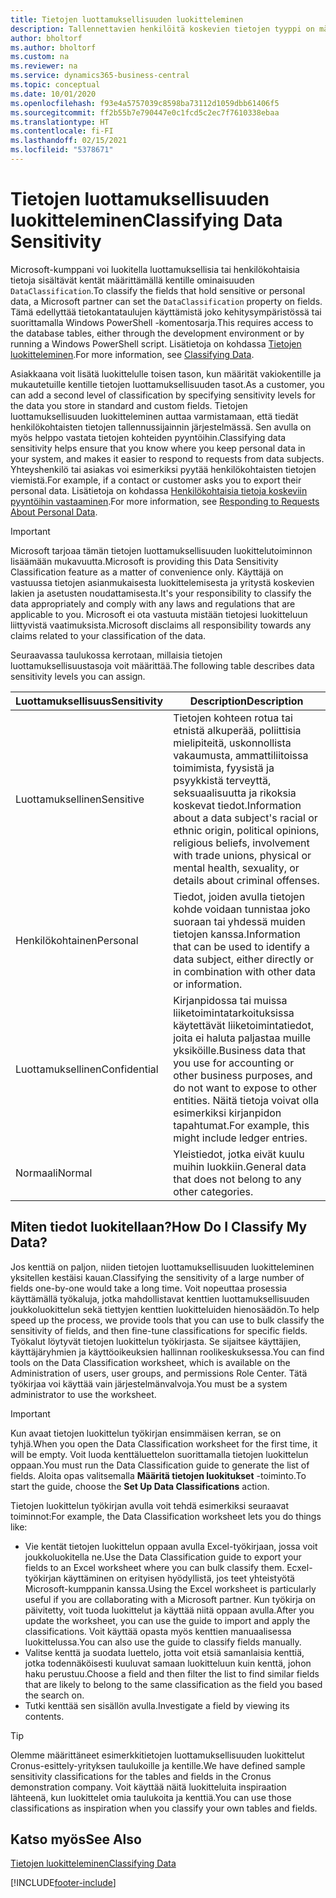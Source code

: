 ```yaml
---
title: Tietojen luottamuksellisuuden luokitteleminen
description: Tallennettavien henkilöitä koskevien tietojen tyyppi on määritettävä, jotta voit vastata tietojen kohteiden pyyntöihin.
author: bholtorf
ms.author: bholtorf
ms.custom: na
ms.reviewer: na
ms.service: dynamics365-business-central
ms.topic: conceptual
ms.date: 10/01/2020
ms.openlocfilehash: f93e4a5757039c8598ba73112d1059dbb61406f5
ms.sourcegitcommit: ff2b55b7e790447e0c1fcd5c2ec7f7610338ebaa
ms.translationtype: HT
ms.contentlocale: fi-FI
ms.lasthandoff: 02/15/2021
ms.locfileid: "5378671"
---
```

# <a name="classifying-data-sensitivity"></a><span data-ttu-id="3dd28-103">Tietojen luottamuksellisuuden luokitteleminen</span><span class="sxs-lookup"><span data-stu-id="3dd28-103">Classifying Data Sensitivity</span></span>
<span data-ttu-id="3dd28-104">Microsoft-kumppani voi luokitella luottamuksellisia tai henkilökohtaisia tietoja sisältävät kentät määrittämällä kentille ominaisuuden ```DataClassification```.</span><span class="sxs-lookup"><span data-stu-id="3dd28-104">To classify the fields that hold sensitive or personal data, a Microsoft partner can set the ```DataClassification``` property on fields.</span></span> <span data-ttu-id="3dd28-105">Tämä edellyttää tietokantataulujen käyttämistä joko kehitysympäristössä tai suorittamalla Windows PowerShell -komentosarja.</span><span class="sxs-lookup"><span data-stu-id="3dd28-105">This requires access to the database tables, either through the development environment or by running a Windows PowerShell script.</span></span> <span data-ttu-id="3dd28-106">Lisätietoja on kohdassa [Tietojen luokitteleminen](/dynamics365/business-central/dev-itpro/developer/devenv-classifying-data).</span><span class="sxs-lookup"><span data-stu-id="3dd28-106">For more information, see [Classifying Data](/dynamics365/business-central/dev-itpro/developer/devenv-classifying-data).</span></span>  

<span data-ttu-id="3dd28-107">Asiakkaana voit lisätä luokittelulle toisen tason, kun määrität vakiokentille ja mukautetuille kentille tietojen luottamuksellisuuden tasot.</span><span class="sxs-lookup"><span data-stu-id="3dd28-107">As a customer, you can add a second level of classification by specifying sensitivity levels for the data you store in standard and custom fields.</span></span> <span data-ttu-id="3dd28-108">Tietojen luottamuksellisuuden luokitteleminen auttaa varmistamaan, että tiedät henkilökohtaisten tietojen tallennussijainnin järjestelmässä. Sen avulla on myös helppo vastata tietojen kohteiden pyyntöihin.</span><span class="sxs-lookup"><span data-stu-id="3dd28-108">Classifying data sensitivity helps ensure that you know where you keep personal data in your system, and makes it easier to respond to requests from data subjects.</span></span> <span data-ttu-id="3dd28-109">Yhteyshenkilö tai asiakas voi esimerkiksi pyytää henkilökohtaisten tietojen viemistä.</span><span class="sxs-lookup"><span data-stu-id="3dd28-109">For example, if a contact or customer asks you to export their personal data.</span></span> <span data-ttu-id="3dd28-110">Lisätietoja on kohdassa [Henkilökohtaisia tietoja koskeviin pyyntöihin vastaaminen](admin-responding-to-requests-about-personal-data.md).</span><span class="sxs-lookup"><span data-stu-id="3dd28-110">For more information, see [Responding to Requests About Personal Data](admin-responding-to-requests-about-personal-data.md).</span></span>

> [!Important]
> <span data-ttu-id="3dd28-111">Microsoft tarjoaa tämän tietojen luottamuksellisuuden luokittelutoiminnon lisäämään mukavuutta.</span><span class="sxs-lookup"><span data-stu-id="3dd28-111">Microsoft is providing this Data Sensitivity Classification feature as a matter of convenience only.</span></span> <span data-ttu-id="3dd28-112">Käyttäjä on vastuussa tietojen asianmukaisesta luokittelemisesta ja yritystä koskevien lakien ja asetusten noudattamisesta.</span><span class="sxs-lookup"><span data-stu-id="3dd28-112">It's your responsibility to classify the data appropriately and comply with any laws and regulations that are applicable to you.</span></span> <span data-ttu-id="3dd28-113">Microsoft ei ota vastuuta mistään tietojesi luokitteluun liittyvistä vaatimuksista.</span><span class="sxs-lookup"><span data-stu-id="3dd28-113">Microsoft disclaims all responsibility towards any claims related to your classification of the data.</span></span>  

<span data-ttu-id="3dd28-114">Seuraavassa taulukossa kerrotaan, millaisia tietojen luottamuksellisuustasoja voit määrittää.</span><span class="sxs-lookup"><span data-stu-id="3dd28-114">The following table describes data sensitivity levels you can assign.</span></span>

|<span data-ttu-id="3dd28-115">Luottamuksellisuus</span><span class="sxs-lookup"><span data-stu-id="3dd28-115">Sensitivity</span></span>|<span data-ttu-id="3dd28-116">Description</span><span class="sxs-lookup"><span data-stu-id="3dd28-116">Description</span></span>|
|----|----|
|<span data-ttu-id="3dd28-117">Luottamuksellinen</span><span class="sxs-lookup"><span data-stu-id="3dd28-117">Sensitive</span></span> | <span data-ttu-id="3dd28-118">Tietojen kohteen rotua tai etnistä alkuperää, poliittisia mielipiteitä, uskonnollista vakaumusta, ammattiliitoissa toimimista, fyysistä ja psyykkistä terveyttä, seksuaalisuutta ja rikoksia koskevat tiedot.</span><span class="sxs-lookup"><span data-stu-id="3dd28-118">Information about a data subject's racial or ethnic origin, political opinions, religious beliefs, involvement with trade unions, physical or mental health, sexuality, or details about criminal offenses.</span></span> |
|<span data-ttu-id="3dd28-119">Henkilökohtainen</span><span class="sxs-lookup"><span data-stu-id="3dd28-119">Personal</span></span> | <span data-ttu-id="3dd28-120">Tiedot, joiden avulla tietojen kohde voidaan tunnistaa joko suoraan tai yhdessä muiden tietojen kanssa.</span><span class="sxs-lookup"><span data-stu-id="3dd28-120">Information that can be used to identify a data subject, either directly or in combination with other data or information.</span></span>|
|<span data-ttu-id="3dd28-121">Luottamuksellinen</span><span class="sxs-lookup"><span data-stu-id="3dd28-121">Confidential</span></span> | <span data-ttu-id="3dd28-122">Kirjanpidossa tai muissa liiketoimintatarkoituksissa käytettävät liiketoimintatiedot, joita ei haluta paljastaa muille yksiköille.</span><span class="sxs-lookup"><span data-stu-id="3dd28-122">Business data that you use for accounting or other business purposes, and do not want to expose to other entities.</span></span> <span data-ttu-id="3dd28-123">Näitä tietoja voivat olla esimerkiksi kirjanpidon tapahtumat.</span><span class="sxs-lookup"><span data-stu-id="3dd28-123">For example, this might include ledger entries.</span></span>|
|<span data-ttu-id="3dd28-124">Normaali</span><span class="sxs-lookup"><span data-stu-id="3dd28-124">Normal</span></span> | <span data-ttu-id="3dd28-125">Yleistiedot, jotka eivät kuulu muihin luokkiin.</span><span class="sxs-lookup"><span data-stu-id="3dd28-125">General data that does not belong to any other categories.</span></span>|

## <a name="how-do-i-classify-my-data"></a><span data-ttu-id="3dd28-126">Miten tiedot luokitellaan?</span><span class="sxs-lookup"><span data-stu-id="3dd28-126">How Do I Classify My Data?</span></span>
<span data-ttu-id="3dd28-127">Jos kenttiä on paljon, niiden tietojen luottamuksellisuuden luokitteleminen yksitellen kestäisi kauan.</span><span class="sxs-lookup"><span data-stu-id="3dd28-127">Classifying the sensitivity of a large number of fields one-by-one would take a long time.</span></span> <span data-ttu-id="3dd28-128">Voit nopeuttaa prosessia käyttämällä työkaluja, jotka mahdollistavat kenttien luottamuksellisuuden joukkoluokittelun sekä tiettyjen kenttien luokitteluiden hienosäädön.</span><span class="sxs-lookup"><span data-stu-id="3dd28-128">To help speed up the process, we provide tools that you can use to bulk classify the sensitivity of fields, and then fine-tune classifications for specific fields.</span></span> <span data-ttu-id="3dd28-129">Työkalut löytyvät tietojen luokittelun työkirjasta. Se sijaitsee käyttäjien, käyttäjäryhmien ja käyttöoikeuksien hallinnan roolikeskuksessa.</span><span class="sxs-lookup"><span data-stu-id="3dd28-129">You can find tools on the Data Classification worksheet, which is available on the Administration of users, user groups, and permissions Role Center.</span></span> <span data-ttu-id="3dd28-130">Tätä työkirjaa voi käyttää vain järjestelmänvalvoja.</span><span class="sxs-lookup"><span data-stu-id="3dd28-130">You must be a system administrator to use the worksheet.</span></span>

> [!Important]
> <span data-ttu-id="3dd28-131">Kun avaat tietojen luokittelun työkirjan ensimmäisen kerran, se on tyhjä.</span><span class="sxs-lookup"><span data-stu-id="3dd28-131">When you open the Data Classification worksheet for the first time, it will be empty.</span></span> <span data-ttu-id="3dd28-132">Voit luoda kenttäluettelon suorittamalla tietojen luokittelun oppaan.</span><span class="sxs-lookup"><span data-stu-id="3dd28-132">You must run the Data Classification guide to generate the list of fields.</span></span> <span data-ttu-id="3dd28-133">Aloita opas valitsemalla **Määritä tietojen luokitukset** -toiminto.</span><span class="sxs-lookup"><span data-stu-id="3dd28-133">To start the guide, choose the **Set Up Data Classifications** action.</span></span>

<span data-ttu-id="3dd28-134">Tietojen luokittelun työkirjan avulla voit tehdä esimerkiksi seuraavat toiminnot:</span><span class="sxs-lookup"><span data-stu-id="3dd28-134">For example, the Data Classification worksheet lets you do things like:</span></span>  

* <span data-ttu-id="3dd28-135">Vie kentät tietojen luokittelun oppaan avulla Excel-työkirjaan, jossa voit joukkoluokitella ne.</span><span class="sxs-lookup"><span data-stu-id="3dd28-135">Use the Data Classification guide to export your fields to an Excel worksheet where you can bulk classify them.</span></span> <span data-ttu-id="3dd28-136">Ecxel-työkirjan käyttäminen on erityisen hyödyllistä, jos teet yhteistyötä Microsoft-kumppanin kanssa.</span><span class="sxs-lookup"><span data-stu-id="3dd28-136">Using the Excel worksheet is particularly useful if you are collaborating with a Microsoft partner.</span></span> <span data-ttu-id="3dd28-137">Kun työkirja on päivitetty, voit tuoda luokittelut ja käyttää niitä oppaan avulla.</span><span class="sxs-lookup"><span data-stu-id="3dd28-137">After you update the worksheet, you can use the guide to import and apply the classifications.</span></span> <span data-ttu-id="3dd28-138">Voit käyttää opasta myös kenttien manuaalisessa luokittelussa.</span><span class="sxs-lookup"><span data-stu-id="3dd28-138">You can also use the guide to classify fields manually.</span></span>  
* <span data-ttu-id="3dd28-139">Valitse kenttä ja suodata luettelo, jotta voit etsiä samanlaisia kenttiä, jotka todennäköisesti kuuluvat samaan luokitteluun kuin kenttä, johon haku perustuu.</span><span class="sxs-lookup"><span data-stu-id="3dd28-139">Choose a field and then filter the list to find similar fields that are likely to belong to the same classification as the field you based the search on.</span></span>  
* <span data-ttu-id="3dd28-140">Tutki kenttää sen sisällön avulla.</span><span class="sxs-lookup"><span data-stu-id="3dd28-140">Investigate a field by viewing its contents.</span></span>  

> [!Tip]
> <span data-ttu-id="3dd28-141">Olemme määrittäneet esimerkkitietojen luottamuksellisuuden luokittelut Cronus-esittely-yrityksen taulukoille ja kentille.</span><span class="sxs-lookup"><span data-stu-id="3dd28-141">We have defined sample sensitivity classifications for the tables and fields in the Cronus demonstration company.</span></span> <span data-ttu-id="3dd28-142">Voit käyttää näitä luokitteluita inspiraation lähteenä, kun luokittelet omia taulukoita ja kenttiä.</span><span class="sxs-lookup"><span data-stu-id="3dd28-142">You can use those classifications as inspiration when you classify your own tables and fields.</span></span>

## <a name="see-also"></a><span data-ttu-id="3dd28-143">Katso myös</span><span class="sxs-lookup"><span data-stu-id="3dd28-143">See Also</span></span>

[<span data-ttu-id="3dd28-144">Tietojen luokitteleminen</span><span class="sxs-lookup"><span data-stu-id="3dd28-144">Classifying Data</span></span>](/dynamics365/business-central/dev-itpro/developer/devenv-classifying-data)  


[!INCLUDE[footer-include](includes/footer-banner.md)]